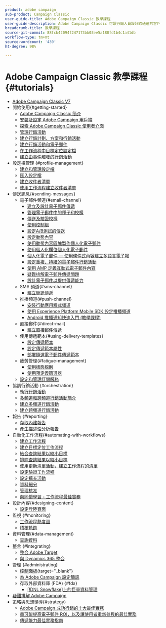 ```yaml
---
product: adobe campaign
sub-product: Campaign Classic
user-guide-title: Adobe Campaign Classic 教學課程
user-guide-description: Adobe Campaign Classic 可讓行銷人員設計跨通道的客戶體驗，並提供視覺化促銷活動協調、即時互動管理和跨通道執行的環境。
breadcrumb-title: 教學課程
source-git-commit: 88fcb42094f247173bb03ee5a180fd1b4c1a41db
workflow-type: tm+mt
source-wordcount: '430'
ht-degree: 98%

---
```



# Adobe Campaign Classic 教學課程 {#tutorials}

+ [Adobe Campaign Classic V7](/help/overview.md)
+ 開始使用{#getting-started}
   + [Adobe Campaign Classic 簡介](/help/getting-started/introduction-to-adobe-campaign-classic.md)
   + [安裝及設定 Adobe Campaign 用戶端](/help/getting-started/install-and-setup-the-adobe-campaign-client.md)
   + [探索 Adobe Campaign Classic 使用者介面](/help/getting-started/exploring-the-adobe-campaign-classic-user-interface.md)
   + [管理行銷活動](/help/getting-started/managing-marketing-campaigns.md)
   + [建立行銷計劃、方案和行銷活動](/help/getting-started/creating-a-marketing-plan-programs-and-campaigns.md)
   + [建立行銷活動和電子郵件](/help/getting-started/creating-a-campaign-and-an-email.md)
   + [在工作流程中目標定位設定檔](/help/getting-started/targeting-profiles-in-a-workflow.md)
   + [建立由事件觸發的行銷活動](/help/getting-started/create-event-triggered-campaigns.md)
+ 設定檔管理 {#profile-management}
   + [建立和管理設定檔](/help/profile-management/create-and-manage-profiles.md)
   + [匯入設定檔](/help/data-management/importing-profiles.md)
   + [建立收件者清單](/help/profile-management/creating-a-list-of-recipients.md)
   + [使用工作流程建立收件者清單](/help/profile-management/creating-a-list-of-recipients-with-a-workflow.md)
+ 傳送訊息{#sending-messages}
   + 電子郵件頻道{#email-channel}
      + [建立及設計電子郵件傳遞](/help/sending-messages/email-channel/create-and-design-email-deliveries.md)
      + [管理電子郵件中的種子和校樣](/help/sending-messages/email-channel/managing-seed-and-proofs.md)
      + [傳送及驗證校樣](/help/sending-messages/email-channel/send-and-validate-proofs.md)
      + [使用控制組](/help/sending-messages/email-channel/use-control-groups.md)
      + [設定A/B測試的傳送](/help/sending-messages/email-channel/configure-deliveries-for-ab-testing.md)
      + [設定動態內容](/help/sending-messages/email-channel/configuring-dynamic-content.md)
      + [使用動態內容區塊製作個人化電子郵件](/help/sending-messages/email-channel/personalization-with-dynamic-content-blocks.md)
      + [使用個人化欄位個人化電子郵件](/help/sending-messages/email-channel/personalizing-emails-using-personalization-fields.md)
      + [個人化電子郵件 — 使用條件式內容建立多語言電子報](/help/sending-messages/email-channel/personalizing-emails-create-a-multi-lingual-newsletter-using-conditional-content.md)
      + [設定重複、持續的電子郵件行銷活動](/help/sending-messages/recurring-deliveries.md)
      + [使用 AMP 定義互動式電子郵件內容](/help/sending-messages/email-channel/defining-interactive-email-content-with-amp.md)
      + [疑難排解電子郵件傳遞問題](/help/sending-messages/email-channel/troubleshooting-email-delivery-issues.md)
      + [設計電子郵件以提供傳遞能力](/help/sending-messages/email-channel/design-emails-for-deliverability.md)
   + SMS 頻道{#sms-channel}
      + [建立簡訊傳遞](/help/sending-messages/mobile-channel/create-a-sms-delivery.md)
   + 推播頻道{#push-channel}
      + [安裝行動應用程式頻道](/help/sending-messages/mobile-channel/installing-the-mobile-app-channel.md)
      + [使用 Experience Platform Mobile SDK 設定推播頻道](/help/sending-messages/mobile-channel/configure-push-using-aep-mobile-sdk.md)
      + [Android 推播通知快速入門 (教學課程)](https://experienceleague.adobe.com/docs/campaign-classic-learn/getting-started-with-push-notifications-for-android/introduction.html?lang=zh-Hant)
   + 直接郵件{#direct-mail}
      + [建立直接郵件傳遞](/help/sending-messages/direct-mail/creating-direct-mail-deliveries.md)
   + 使用傳遞範本{#using-delivery-templates}
      + [設定傳遞範本](/help/sending-messages/using-delivery-templates/configuring-a-delivery-template.md)
      + [設定傳遞範本屬性](/help/sending-messages/using-delivery-templates/setting-delivery-template-properties.md)
      + [部署隨選電子郵件傳遞範本](/help/sending-messages/using-delivery-templates/deploying-ad-hoc-email-delivery-template.md)
   + 疲勞管理{#fatigue-management}
      + [使用樣態規則](/help/sending-messages/fatigue-management/typology-rules-for-fatigue-management.md)
      + [使用預定義篩選器](/help/sending-messages/fatigue-management/fatigue-management-using-filters.md)
   + [設定和管理訂閱服務](/help/sending-messages/configuring-and-managing-subscription-services.md)
+ 協調行銷活動 {#orchestration}
   + [執行行銷活動](/help/orchestrating-campaigns/executing-a-campaign.md)
   + [多頻道和跨頻道行銷活動簡介](/help/orchestrating-campaigns/introduction-to-cross-and-multi-channel-campaigns.md)
   + [建立多頻道行銷活動](/help/orchestrating-campaigns/multi-channel-campaigns.md)
   + [建立跨頻道行銷活動](/help/orchestrating-campaigns/cross-channel-campaigns.md)
+ 報告 {#reporting}
   + [存取內建報吿](/help/reporting/accessing-built-in-reports.md)
   + [產生描述性分析報告](/help/reporting/generating-a-descriptive-analysis-report.md)
+ 自動化工作流程{#automating-with-workflows}
   + [建立工作流程](/help/automating-with-workflows/creating-a-workflow.md)
   + [建立目標定位工作流程](/help/automating-with-workflows/creating-a-targeting-workflow.md)
   + [結合查詢結果以縮小目標](/help/automating-with-workflows/refining-targets-by-combining-query-results.md)
   + [排除查詢結果以縮小目標](/help/automating-with-workflows/refining-targets-by-excluding-query-results.md)
   + [使用更新清單活動，建立工作流程的清單](/help/automating-with-workflows/using-the-update-list-activity.md)
   + [設定驗證工作流程](/help/automating-with-workflows/validation-flow-configuration.md)
   + [設定擴充活動](/help/automating-with-workflows/enrichment-activity.md)
   + [資料細分](/help/data-management/data-segmentation.md)
   + [管理核准](/help/automating-with-workflows/managing-approvals.md)
   + [向同儕學習 - 工作流程最佳實務](/help/automating-with-workflows/workflow-best-practices-for-marketers.md)
+ 設計內容{#designing-content}
   + [設定登陸頁面](/help/designing-content/configure-landingpages.md)
+ 監視 {#monitoring}
   + [工作流程熱度圖](/help/monitoring-campaign-classic/workflow-heatmap.md)
   + [稽核軌跡](/help/monitoring-campaign-classic/audit-trail.md)
+ 資料管理{#data-management}
   + [查詢資料](/help/data-management/query-data.md)
+ 整合 {#integrating}
   + [整合 Adobe Target](/help/integrations/target-integration.md)
   + [與 Dynamics 365 整合](/help/integrations/dynamics365-integration.md)
+ 管理 {#administrating}
   + [控制面板](https://experienceleague.adobe.com/docs/control-panel-learn/control-panel/control-panel-overview.html?lang=zh-Hant){target="_blank"}
   + [為 Adobe Campaign 設定簡訊](https://experienceleague.adobe.com/docs/campaign-learn/set-up-sms-for-adobe-campaign/overview.html?lang=zh-Hant)
   + 存取外部資料庫 (FDA) {#fda}
      + [ [!DNL Snowflake]上的巨量資料管理](/help/administrating/snowflake/big-data-segmentation-on-snowflake.md)
+ [疑難排解 Adobe Campaign](https://experienceleague.adobe.com/docs/campaign-classic-learn/troubleshooting/overview.html?lang=zh-Hant)
+ 策略與思想領導{#strategy}
   + [Adobe Campaign 成功行銷的十大最佳實務](/help/strategy/10-best-practices-for-marketers.md)
   + [盡可能提高電子郵件 ROI，以及讓使用者重新參與的最佳實務](https://experienceleague.adobe.com/docs/campaign-learn/tutorials/strategy/campaign-maximize-email-best-practices.html?lang=zh-Hant)
   + [傳遞能力最佳實務指南](https://experienceleague.adobe.com/docs/deliverability-learn/deliverability-best-practice-guide/introduction.html?lang=zh-Hant)
